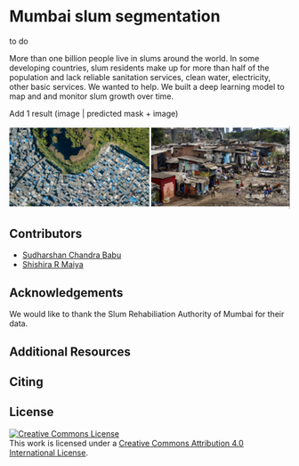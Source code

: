 # Mumbai slum segmentation

to do

More than one billion people live in slums around the world. In some developing
countries, slum residents make up for more than half of the population and lack
reliable sanitation services, clean water, electricity, other basic services. We wanted to help. We built a deep learning model to map and and monitor slum growth over time. 

Add 1 result (image | predicted mask + image)

![slum](/assets/images/combined-intro.png)


## Contributors

- [Sudharshan Chandra Babu](http://github.com/cbsudux)
- [Shishira R Maiya](https://github.com/abhyantrika)

## Acknowledgements

We would like to thank the Slum Rehabiliation Authority of Mumbai for their data.

## Additional Resources

## Citing

## License

<a rel="license" href="http://creativecommons.org/licenses/by/4.0/"><img alt="Creative Commons License" style="border-width:0" src="https://i.creativecommons.org/l/by/4.0/88x31.png" /></a><br />This work is licensed under a <a rel="license" href="http://creativecommons.org/licenses/by/4.0/">Creative Commons Attribution 4.0 International License</a>.



